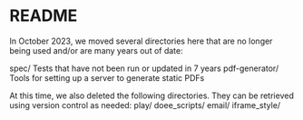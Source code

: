 # README

In October 2023, we moved several directories here that are no longer being used and/or are many years out of date: 

spec/			Tests that have not been run or updated in 7 years
pdf-generator/	Tools for setting up a server to generate static PDFs

At this time, we also deleted the following directories. They can be retrieved using version control as needed:
play/
doee_scripts/
email/
iframe_style/